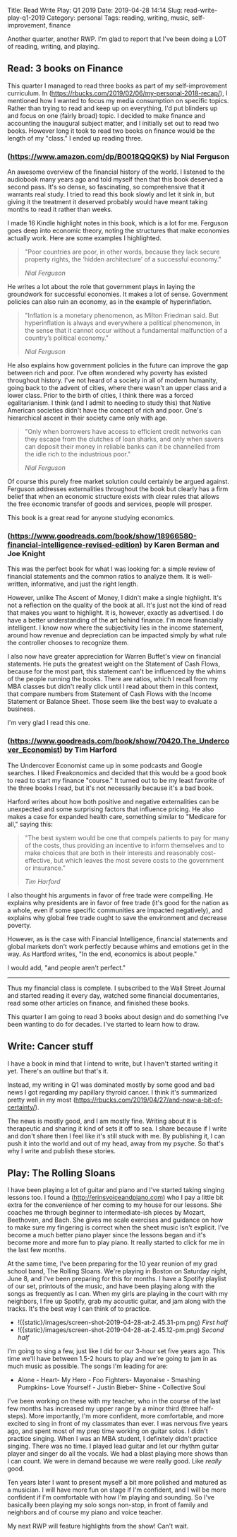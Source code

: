 Title: Read Write Play: Q1 2019
Date: 2019-04-28 14:14
Slug: read-write-play-q1-2019
Category: personal
Tags: reading, writing, music, self-improvement, finance

Another quarter, another RWP. I'm glad to report that I've been doing a LOT of reading, writing, and playing. 

## Read: 3 books on Finance

This quarter I managed to read three books as part of my self-improvement curriculum. In (https://rbucks.com/2019/02/06/my-personal-2018-recap/), I mentioned how I wanted to focus my media consumption on specific topics. Rather than trying to read and keep up on everything, I'd put blinders up and focus on one (fairly broad) topic. I decided to make finance and accounting the inaugural subject matter, and I initially set out to read two books. However long it took to read two books on finance would be the length of my "class." I ended up reading three. 

### (https://www.amazon.com/dp/B0018QQQKS) by Nial Ferguson

An awesome overview of the financial history of the world. I listened to the audiobook many years ago and told myself then that this book deserved a second pass. It's so dense, so fascinating, so comprehensive that it warrants real study. I tried to read this book slowly and let it sink in, but giving it the treatment it deserved probably would have meant taking months to read it rather than weeks. 

I made 16 Kindle highlight notes in this book, which is a lot for me. Ferguson goes deep into economic theory, noting the structures that make economies actually work. Here are some examples I highlighted.

> "Poor countries are poor, in other words, because they lack secure property rights, the ‘hidden architecture’ of a successful economy." 
> 
> <cite>Nial Ferguson
</cite>

He writes a lot about the role that government plays in laying the groundwork for successful economies. It makes a lot of sense. Government policies can also ruin an economy, as in the example of hyperinflation.

> "Inflation is a monetary phenomenon, as Milton Friedman said. But hyperinflation is always and everywhere a political phenomenon, in the sense that it cannot occur without a fundamental malfunction of a country’s political economy."
> 
> <cite>Nial Ferguson</cite>

He also explains how government policies in the future can improve the gap between rich and poor. I've often wondered why poverty has existed throughout history. I've not heard of a society in all of modern humanity, going back to the advent of cities, where there wasn't an upper class and a lower class. Prior to the birth of cities, I think there was a forced egalitarianism. I think (and I admit to needing to study this) that Native American societies didn't have the concept of rich and poor. One's hierarchical ascent in their society came only with age. 

> "Only when borrowers have access to efficient credit networks can they escape from the clutches of loan sharks, and only when savers can deposit their money in reliable banks can it be channelled from the idle rich to the industrious poor."
> 
> <cite>Nial Ferguson</cite>

Of course this purely free market solution could certainly be argued against. Ferguson addresses externalities throughout the book but clearly has a firm belief that when an economic structure exists with clear rules that allows the free economic transfer of goods and services, people will prosper. 

This book is a great read for anyone studying economics.

### (https://www.goodreads.com/book/show/18966580-financial-intelligence-revised-edition) by Karen Berman and Joe Knight

This was the perfect book for what I was looking for: a simple review of financial statements and the common ratios to analyze them. It is well-written, informative, and just the right length. 

However, unlike The Ascent of Money, I didn't make a single highlight. It's not a reflection on the quality of the book at all. It's just not the kind of read that makes you want to highlight. It is, however, exactly as advertised. I do have a better understanding of the art behind finance. I'm more financially intelligent. I know now where the subjectivity lies in the income statement, around how revenue and depreciation can be impacted simply by what rule the controller chooses to recognize them.

I also now have greater appreciation for Warren Buffet's view on financial statements. He puts the greatest weight on the Statement of Cash Flows, because for the most part, this statement can't be influenced by the whims of the people running the books. There are ratios, which I recall from my MBA classes but didn't really click until I read about them in this context, that compare numbers from Statement of Cash Flows with the Income Statement or Balance Sheet. Those seem like the best way to evaluate a business. 

I'm very glad I read this one. 

### (https://www.goodreads.com/book/show/70420.The_Undercover_Economist) by Tim Harford

The Undercover Economist came up in some podcasts and Google searches. I liked Freakonomics and decided that this would be a good book to read to start my finance "course." It turned out to be my least favorite of the three books I read, but it's not necessarily because it's a bad book. 

Harford writes about how both positive and negative externalities can be unexpected and some surprising factors that influence pricing. He also makes a case for expanded health care, something similar to "Medicare for all," saying this:

> "The best  system would be one that compels patients to pay for many of the costs, thus providing an incentive to inform themselves and to make choices that are both in their interests and reasonably cost-effective, but which leaves the most severe costs to the government or insurance."
> 
> <cite>Tim Harford</cite>

I also thought his arguments in favor of free trade were compelling. He explains why presidents are in favor of free trade (it's good for the nation as a whole, even if some specific communities are impacted negatively), and explains why global free trade ought to save the environment and decrease poverty.

However, as is the case with Financial Intelligence, financial statements and global markets don't work perfectly because whims and emotions get in the way. As Hartford writes, "In the end, economics is about people." 

I would add, "and people aren't perfect."

---

Thus my financial class is complete. I subscribed to the Wall Street Journal and started reading it every day, watched some financial documentaries, read some other articles on finance, and finished these books. 

This quarter I am going to read 3 books about design and do something I've been wanting to do for decades. I've started to learn how to draw. 

## Write: Cancer stuff

I have a book in mind that I intend to write, but I haven't started writing it yet. There's an outline but that's it. 

Instead, my writing in Q1 was dominated mostly by some good and bad news I got regarding my papillary thyroid cancer. I think it's summarized pretty well in my most (https://rbucks.com/2019/04/27/and-now-a-bit-of-certainty/). 

The news is mostly good, and I am mostly fine. Writing about it is therapeutic and sharing it kind of sets it off to sea. I share because if I write and don't share then I feel like it's still stuck with me. By publishing it, I can push it into the world and out of my head, away from my psyche. So that's why I write and publish these stories. 

## Play: The Rolling Sloans

I have been playing a lot of guitar and piano and I've started taking singing lessons too. I found a (http://erinsvoiceandpiano.com) who I pay a little bit extra for the convenience of her coming to my house for our lessons. She coaches me through beginner to intermediate-ish pieces by Mozart, Beethoven, and Bach. She gives me scale exercises and guidance on how to make sure my fingering is correct when the sheet music isn't explicit. I've become a much better piano player since the lessons began and it's become more and more fun to play piano. It really started to click for me in the last few months.

At the same time, I've been preparing for the 10 year reunion of my grad school band, The Rolling Sloans. We're playing in Boston on Saturday night, June 8, and I've been preparing for this for months. I have a Spotify playlist of our set, printouts of the music, and have been playing along with the songs as frequently as I can. When my girls are playing in the court with my neighbors, I fire up Spotify, grab my acoustic guitar, and jam along with the tracks. It's the best way I can think of to practice. 

- !({static}/images/screen-shot-2019-04-28-at-2.45.31-pm.png)
*First half*
- !({static}/images/screen-shot-2019-04-28-at-2.45.12-pm.png)
*Second half*

I'm going to sing a few, just like I did for our 3-hour set five years ago. This time we'll have between 1.5-2 hours to play and we're going to jam in as much music as possible. The songs I'm leading for are:

- Alone - Heart- My Hero - Foo Fighters- Mayonaise - Smashing Pumpkins- Love Yourself - Justin Bieber- Shine - Collective Soul

I've been working on these with my teacher, who in the course of the last few months has increased my upper range by a minor third (three half-steps). More importantly, I'm more confident, more comfortable, and more excited to sing in front of my classmates than ever. I was nervous five years ago, and spent most of my prep time working on guitar solos. I didn't practice singing. When I was an MBA student, I definitely didn't practice singing. There was no time. I played lead guitar and let our rhythm guitar player and singer do all the vocals. We had a blast playing more shows than I can count. We were in demand because we were really good. Like *really* good. 

Ten years later I want to present myself a bit more polished and matured as a musician. I will have more fun on stage if I'm confident, and I will be more confident if I'm comfortable with how I'm playing and sounding. So I've basically been playing my solo songs non-stop, in front of family and neighbors and of course my piano and voice teacher. 

My next RWP will feature highlights from the show! Can't wait.